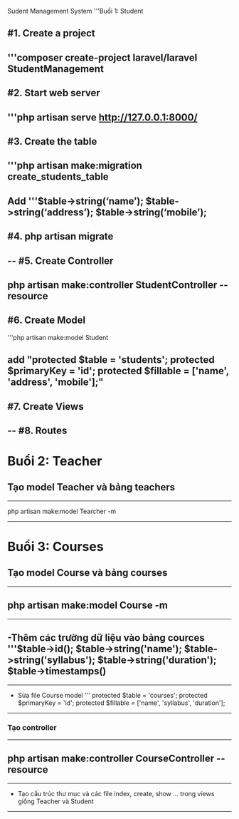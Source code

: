 Sudent Management System
'''Buổi 1: Student

#1. Create a project
--
'''composer create-project laravel/laravel StudentManagement
--
#2. Start web server 
--
'''php artisan serve
http://127.0.0.1:8000/
--
#3. Create the table 
--
'''php artisan make:migration create_students_table
--
Add
            '''$table->string(‘name’);
            $table->string(‘address’);
            $table->string(‘mobile’);
--

#4. php artisan migrate
--
--
#5. Create Controller
--
php artisan make:controller StudentController --resource
--
#6. Create Model
--
'''php artisan make:model Student

add
    "protected $table = 'students';
    protected $primaryKey = 'id';
    protected $fillable = ['name', 'address', 'mobile'];"
--

#7. Create Views
--
--
#8. Routes
--

# Buổi 2: Teacher
## Tạo model Teacher và bảng teachers
---
php artisan make:model Tearcher -m

---

# Buổi 3: Courses
## Tạo model Course và bảng courses

---
php artisan make:model Course -m
---
---
-Thêm các trường dữ liệu vào bảng cources
            '''$table->id();
            $table->string('name');
            $table->string('syllabus');
            $table->string('duration'); 
            $table->timestamps()
---
---
- Sửa file Course model
   ''' protected $table = 'courses';
    protected $primaryKey = 'id';
    protected $fillable = ['name', 'syllabus', 'duration'];
---
### Tạo controller
---
php artisan make:controller CourseController --resource
---
---
- Tạo cấu trúc thư mục và các file index, create, show ... trong views giống
Teacher và Student
---





